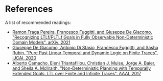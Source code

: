# References

A list of recommended readings:

- [Ramon Fraga Pereira, Francesco Fuggitti, and Giuseppe De Giacomo. "Recognizing LTLf/PLTLf Goals in Fully Observable Non-Deterministic Domain Models". arXiv, 2021](https://arxiv.org/abs/2103.11692)
- [Giuseppe De Giacomo, Antonio Di Stasio, Francesco Fuggitti, and Sasha Rubin. "Pure Past Linear Temporal and Dynamic Logic on Finite Traces". IJCAI, 2020](https://www.ijcai.org/proceedings/2020/0690.pdf)
- [Alberto Camacho, Eleni Triantafillou, Christian J. Muise, Jorge A. Baier, and Sheila A. McIlraith. "Non-Deterministic Planning with Temporally Extended Goals: LTL over Finite and Infinite Traces". AAAI, 2017](http://www.cs.toronto.edu/~sheila/publications/cam-etal-aaai17.pdf)